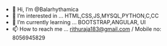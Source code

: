 - 👋 Hi, I’m @Balarhythamica
- 👀 I’m interested in ... HTML,CSS,JS,MYSQL,PYTHON,C,CC
- 🌱 I’m currently learning ... BOOTSTRAP,ANGULAR, UI
- 📫 How to reach me ... rithuraja183@gmail.com / Mobile no: 8056945829

<!---
Balarhythamica/Balarhythamica is a ✨ special ✨ repository because its `README.md` (this file) appears on your GitHub profile.
You can click the Preview link to take a look at your changes.
--->

